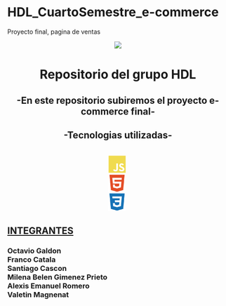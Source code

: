 # HDL_CuartoSemestre_e-commerce 
Proyecto final, pagina de ventas

<div id="header" align="center">
	<img src= "https://media.giphy.com/media/uZ9RBzAb4FfcNfd8SL/giphy.gif" width="600"/>
		<h1 align="center">Repositorio del grupo HDL</h1>
		<h2 align="center">-En este repositorio subiremos el proyecto e-commerce final-</h2>
</div>

<div align="center">
	<h2>-Tecnologias utilizadas-</h2>
	<br>
	<img src="https://github.com/devicons/devicon/blob/master/icons/javascript/javascript-plain.svg" title="JavaScrip" alt="JS" width="40" height="40">&nbsp;
  <br>
	<img src="https://github.com/devicons/devicon/blob/master/icons/html5/html5-plain.svg" title="Html" alt="Html" width="40" height="40">&nbsp;
  <br>
	<img src="https://github.com/devicons/devicon/blob/master/icons/css3/css3-plain.svg" title="Css" alt="Css" width="40" height="40">&nbsp;
  <br>
  </div>
  
<h2><srong><u>INTEGRANTES</u></srong></h2>
	
<h3>	  
  Octavio Galdon
  <br>
  Franco Catala
  <br>
  Santiago Cascon
  <br>
  Milena Belen Gimenez Prieto
  <br>
  Alexis Emanuel Romero
  <br>
  Valetin Magnenat
</h3>
	
 </div>
